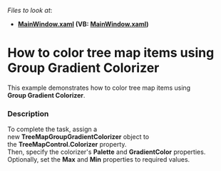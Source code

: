 <!-- default file list -->
*Files to look at*:

* **[MainWindow.xaml](./CS/TreeMapGroupGradientColorizerSample/MainWindow.xaml) (VB: [MainWindow.xaml](./VB/TreeMapGroupGradientColorizerSample/MainWindow.xaml))**
<!-- default file list end -->
# How to color tree map items using Group Gradient Colorizer


This example demonstrates how to color tree map items using <strong>Group Gradient Colorizer</strong>.


<h3>Description</h3>

To complete the task, assign&nbsp;a new&nbsp;<strong>TreeMapGroupGradientColorizer</strong>&nbsp;object&nbsp;to the&nbsp;<strong>TreeMapControl.Colorizer</strong>&nbsp;property.<br />Then, specify the colorizer's&nbsp;<strong>Palette</strong>&nbsp;and&nbsp;<strong>GradientColor</strong>&nbsp;properties.<br />Optionally, set the <strong>Max</strong> and <strong>Min</strong> properties to required values.

<br/>


